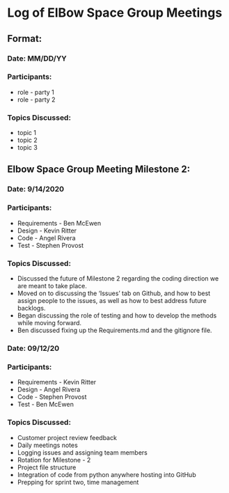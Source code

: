 # Log of ElBow Space Group Meetings

## Format:
### Date: MM/DD/YY
### Participants: 
* role - party 1
* role - party 2
### Topics Discussed:
* topic 1
* topic 2
* topic 3


## Elbow Space Group Meeting Milestone 2:
### Date: 9/14/2020
### Participants:
* Requirements - Ben McEwen
* Design - Kevin Ritter
* Code - Angel Rivera
* Test - Stephen Provost
### Topics Discussed:
* Discussed the future of Milestone 2 regarding the coding direction we are meant to take place.
* Moved on to discussing the ‘Issues’ tab on Github, and how to best assign people to the issues, as well as how to best address future backlogs.
* Began discussing the role of testing and how to develop the methods while moving forward.
* Ben discussed fixing up the Requirements.md and the gitignore file.


### Date: 09/12/20
### Participants:
* Requirements - Kevin Ritter
* Design - Angel Rivera
* Code - Stephen Provost
* Test - Ben McEwen
### Topics Discussed:
* Customer project review feedback
* Daily meetings notes
* Logging issues and assigning team members
* Rotation for Milestone - 2
* Project file structure
* Integration of code from python anywhere hosting into GitHub
* Prepping for sprint two, time management
